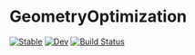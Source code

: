 # GeometryOptimization

[![Stable](https://img.shields.io/badge/docs-stable-blue.svg)](https://JuliaMolSim.github.io/GeometryOptimization.jl/stable/)
[![Dev](https://img.shields.io/badge/docs-dev-blue.svg)](https://JuliaMolSim.github.io/GeometryOptimization.jl/dev/)
[![Build Status](https://github.com/JuliaMolSim/GeometryOptimization.jl/actions/workflows/CI.yml/badge.svg?branch=main)](https://github.com/JuliaMolSim/GeometryOptimization.jl/actions/workflows/CI.yml?query=branch%3Amain)
